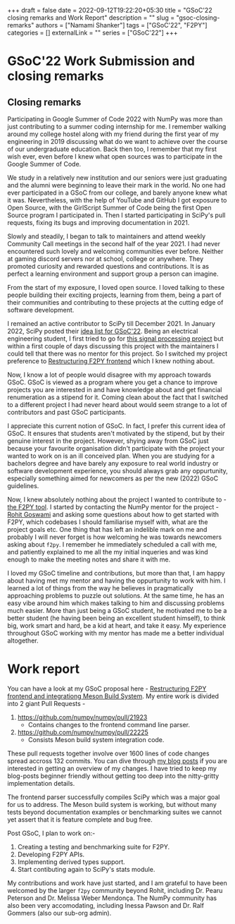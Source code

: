 +++ 
draft = false
date = 2022-09-12T19:22:20+05:30
title = "GSoC'22 closing remarks and Work Report"
description = ""
slug = "gsoc-closing-remarks"
authors = ["Namami Shanker"]
tags = ["GSoC'22", "F2PY"]
categories = []
externalLink = ""
series = ["GSoC'22"]
+++

# GSoC'22 Work Submission and closing remarks

## Closing remarks

Participating in Google Summer of Code 2022 with NumPy was more than just contributing to a summer coding internship for me. I remember walking around my college hostel along with my friend during the first year of my engineering in 2019 discussing what do we want to achieve over the course of our undergraduate education.  Back then too, I remember that my first wish ever, even before I knew what open sources was to participate in the Google Summer of Code.

We study in a relatively new institution and our seniors were just graduating and the alumni were beginning to leave their mark in the world. No one had ever participated in a GSoC from our college, and barely anyone knew what it was. Nevertheless, with the help of YouTube and GitHub I got exposure to Open Source, with the GirlScript Summer of Code being the first Open Source program I participated in. Then I started participating in SciPy's pull requests, fixing its bugs and improving documentation in 2021.

Slowly and steadily, I began to talk to maintainers and attend weekly Community Call meetings in the second half of the year 2021. I had never encountered such lovely and welcoming communities ever before. Neither at gaming discord servers nor at school, college or anywhere. They promoted curiosity and rewarded questions and contributions. It is as perfect a learning environment and support group a person can imagine.

From the start of my exposure, I loved open source. I loved talking to these people building their exciting projects, learning from them, being a part of their communities and contributing to these projects at the cutting edge of software development.

I remained an active contributor to SciPy till December 2021. In January 2022, SciPy posted their [idea list for GSoC'22](https://github.com/scipy/scipy/wiki/GSoC-2022-project-ideas). Being an electrical engineering student, I first tried to go for [this signal processing project](https://github.com/scipy/scipy/wiki/GSoC-2022-project-ideas#object-oriented-design-of-digital-filtering-in-scipysignal) but within a first couple of days discussing this project with the maintainers I could tell that there was no mentor for this project. So I switched my project preference to [Restructuring F2PY frontend](https://github.com/scipy/scipy/wiki/GSoC-2022-project-ideas#restructuring-the-f2py-frontend) which I knew nothing about.

Now, I know a lot of people would disagree with my approach towards GSoC. GSoC is viewed as a program where you get a chance to improve projects you are interested in and have knowledge about and get financial renumeration as a stipend for it. Coming clean about the fact that I switched to a different project I had never heard about would seem strange to a lot of contributors and past GSoC participants. 

I appreciate this current notion of GSoC. In fact, I prefer this current idea of GSoC. It ensures that students aren't motivated by the stipend, but by their genuine interest in the project. However, shying away from GSoC just because your favourite organisation didn't participate with the project your wanted to work on is an ill conceived plan. When you are studying for a bachelors degree and have barely any exposure to real world industry or software development experience, you should always grab any oppurtunity, especially something aimed for newcomers as per the new (2022) GSoC guidelines.

Now, I knew absolutely nothing about the project I wanted to contribute to - [the F2PY tool](https://numpy.org/doc/stable/f2py/). I started by contacting the NumPy mentor for the project - [Rohit Goswami](https://rgoswami.me) and asking some questions about how to get started with F2PY, which codebases I should familiarise myself with, what are the project goals etc. One thing that has left an indelible mark on me and probably I will never forget is how welcoming he was towards newcomers asking about `f2py`. I remember he immediately scheduled a call with me, and patiently explained to me all the my initial inqueries and was kind enough to make the meeting notes and share it with me.

I loved my GSoC timeline and contributions, but more than that, I am happy about having met my mentor and having the oppurtunity to work with him. I learned a lot of things from the way he believes in pragmatically approaching problems to puzzle out solutions. At the same time, he has an easy vibe around him which makes talking to him and discussing problems much easier. More than just being a GSoC student, he motivated me to be a better student (he having been being an excellent student himself), to think big, work smart and hard, be a kid at heart, and take it easy. My experience throughout GSoC working with my mentor has made me a better individual altogether.

# Work report

You can have a look at my GSoC proposal here  - [Restructuring F2PY frontend and integrationg Meson Build System](https://drive.google.com/file/d/15DIU6pWisuzw8WDOh5cmY9NxzBTUjbNj/view?usp=sharing). My entire work is divided into 2 giant Pull Requests - 

1. https://github.com/numpy/numpy/pull/21923
    - Contains changes to the frontend command line parser.
3. https://github.com/numpy/numpy/pull/22225
    - Consists Meson build system integration code.

These pull requests together involve over 1600 lines of code changes spread accross 132 commits. You can dive through [my blog posts](https://blogs.python-gsoc.org/en/namamishankers-blog/) if you are interested in getting an overview of my changes. I have tried to keep my blog-posts beginner friendly without getting too deep into the nitty-gritty implementation details.

The frontend parser successfully compiles SciPy which was a major goal for us to address. The Meson build system is working, but without many tests beyond documentation examples or benchmarking suites we cannot yet assert that it is feature complete and bug free.

Post GSoC, I plan to work on:-
1. Creating a testing and benchmarking suite for F2PY.
2. Developing F2PY APIs.
3. Implementing derived types support.
4. Start contibuting again to SciPy's stats module.

My contributions and work have just started, and I am grateful to have been welcomed by the larger `f2py` community beyond Rohit, including Dr. Pearu Peterson and Dr. Melissa Weber Mendonça. The NumPy community has also been very accomodating, including Inessa Pawson and Dr. Ralf Gommers (also our sub-org admin).